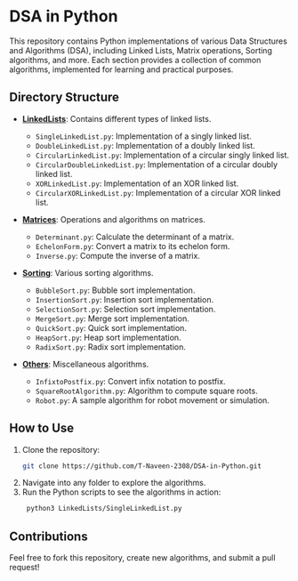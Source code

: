 # DSA in Python

This repository contains Python implementations of various Data Structures and Algorithms (DSA), including Linked Lists, Matrix operations, Sorting algorithms, and more. Each section provides a collection of common algorithms, implemented for learning and practical purposes.

## Directory Structure

- **[LinkedLists](./LinkedLists)**: Contains different types of linked lists.
  - `SingleLinkedList.py`: Implementation of a singly linked list.
  - `DoubleLinkedList.py`: Implementation of a doubly linked list.
  - `CircularLinkedList.py`: Implementation of a circular singly linked list.
  - `CircularDoubleLinkedList.py`: Implementation of a circular doubly linked list.
  - `XORLinkedList.py`: Implementation of an XOR linked list.
  - `CircularXORLinkedList.py`: Implementation of a circular XOR linked list.

- **[Matrices](./Matrices)**: Operations and algorithms on matrices.
  - `Determinant.py`: Calculate the determinant of a matrix.
  - `EchelonForm.py`: Convert a matrix to its echelon form.
  - `Inverse.py`: Compute the inverse of a matrix.

- **[Sorting](./Sorting)**: Various sorting algorithms.
  - `BubbleSort.py`: Bubble sort implementation.
  - `InsertionSort.py`: Insertion sort implementation.
  - `SelectionSort.py`: Selection sort implementation.
  - `MergeSort.py`: Merge sort implementation.
  - `QuickSort.py`: Quick sort implementation.
  - `HeapSort.py`: Heap sort implementation.
  - `RadixSort.py`: Radix sort implementation.

- **[Others](./Others)**: Miscellaneous algorithms.
  - `InfixtoPostfix.py`: Convert infix notation to postfix.
  - `SquareRootAlgorithm.py`: Algorithm to compute square roots.
  - `Robot.py`: A sample algorithm for robot movement or simulation.

## How to Use

1. Clone the repository:
   ```bash
   git clone https://github.com/T-Naveen-2308/DSA-in-Python.git
   ```
2. Navigate into any folder to explore the algorithms.
3. Run the Python scripts to see the algorithms in action:
   ```bash
    python3 LinkedLists/SingleLinkedList.py
   ```
## Contributions

Feel free to fork this repository, create new algorithms, and submit a pull request!
